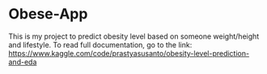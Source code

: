 # Obese-App
This is my project to predict obesity level based on someone weight/height and lifestyle.
To read full documentation, go to the link: https://www.kaggle.com/code/prastyasusanto/obesity-level-prediction-and-eda
